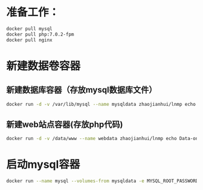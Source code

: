 # 准备工作：
```sh
docker pull mysql
docker pull php:7.0.2-fpm
docker pull nginx
```

# 新建数据卷容器
## 新建数据库容器（存放mysql数据库文件）
```sh
docker run -d -v /var/lib/mysql --name mysqldata zhaojianhui/lnmp echo Data-only container for postgres
```
## 新建web站点容器(存放php代码)
```sh
docker run -d -v /data/www --name webdata zhaojianhui/lnmp echo Data-only container for postgres
```


# 启动mysql容器
```sh
docker run --name mysql --volumes-from mysqldata -e MYSQL_ROOT_PASSWORD=123456 -d mysql
```